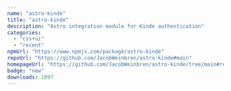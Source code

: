 ```yaml
---
name: "astro-kinde"
title: "astro-kinde"
description: "Astro integration module for Kinde authentication"
categories:
  - "css+ui"
  - "recent"
npmUrl: "https://www.npmjs.com/package/astro-kinde"
repoUrl: "https://github.com/JacobWeinbren/astro-kinde#main"
homepageUrl: "https://github.com/JacobWeinbren/astro-kinde/tree/main#readme"
badge: "new"
downloads: 1097
---
```

